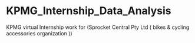 # KPMG_Internship_Data_Analysis
KPMG virtual Internship work for (Sprocket Central Pty Ltd ( bikes &amp; cycling accessories organization ))
